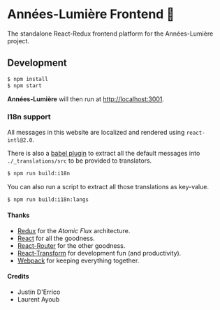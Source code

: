# Années-Lumière Frontend :stars:

The standalone React-Redux frontend platform for the Années-Lumière project.

## Development

```bash
$ npm install
$ npm start
```
**Années-Lumière** will then run at [http://localhost:3001](http://localhost:3001).

### I18n support

All messages in this website are localized and rendered using `react-intl@2.0`.

There is also a [babel plugin](https://github.com/yahoo/babel-plugin-react-intl) to extract all the default messages into `./_translations/src` to be provided to translators.

```bash
$ npm run build:i18n
```

You can also run a script to extract all those translations as key-value.

```bash
$ npm run build:i18n:langs
```


#### Thanks

- [Redux](https://github.com/gaearon/redux) for the _Atomic Flux_ architecture.
- [React](https://github.com/facebook/react) for all the goodness.
- [React-Router](https://github.com/rackt/react-router) for the other goodness.
- [React-Transform](https://github.com/gaearon/react-transform-boilerplate) for development fun (and productivity).
- [Webpack](https://github.com/webpack/webpack) for keeping everything together.

#### Credits

- Justin D'Errico
- Laurent Ayoub


